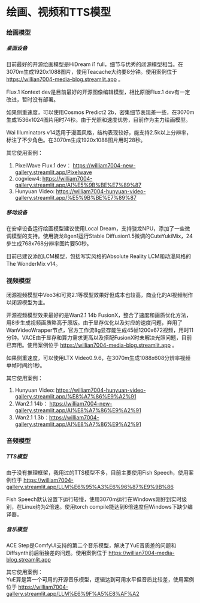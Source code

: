 # 绘画、视频和TTS模型

### 绘画模型

##### 桌面设备

目前最好的开源绘画模型是HiDream i1 full，细节与优秀的闭源模型相当。在3070m生成1920x1088图片，使用Teacache大约要8分钟。使用案例位于 https://willian7004-media-blog.streamlit.app 。

Flux.1 Kontext dev是目前最好的开源图像编辑模型，相比原版Flux.1 dev有一定改进，暂时没有部署。

如果侧重速度，可以使用Cosmos Predict2 2b，密集细节表现差一些，在3070m生成1536x1024图片用时74秒。由于光照和速度优势，目前作为主力绘画模型。

Wai Illuminators v14适用于漫画风格，结构表现较好，能支持2.5k以上分辨率，标注了不少角色。在3070m生成1920x1088图片用时28秒。

其它使用案例：
1. PixelWave Flux.1 dev： https://william7004-new-gallery.streamlit.app/Pixelwave
2. cogview4: https://william7004-gallery.streamlit.app/AI%E5%9B%BE%E7%89%87
3. Hunyuan Video:  https://william7004-hunyuan-video-gallery.streamlit.app/%E5%9B%BE%E7%89%87

##### 移动设备

在安卓设备运行绘画模型建议使用Local Dream，支持骁龙NPU，添加了一些微调模型的支持。使用骁龙8gen1运行Stable Diffusion1.5微调的CuteYukiMix，24步生成768x768分辨率图片要50秒。

目前已建议添加LCM模型，包括写实风格的Absolute Reality LCM和动漫风格的The WonderMix v14。

### 视频模型

闭源视频模型中Veo3和可灵2.1等模型效果好但成本也较高，商业化的AI视频制作以闭源模型为主。

开源视频模型效果最好的是Wan2.1 14b FusionX，整合了速度和画质优化方法，用8步生成视频画质略高于原版。由于显存优化以及对应的速度问题，弃用了WanVideoWrapper节点，官方工作流8g显存能生成45帧1200x672视频，用时11分钟。VACE由于显存和算力需求更高以及搭配FusionX时未解决光照问题，目前已弃用。使用案例位于 https://willian7004-media-blog.streamlit.app 。

如果侧重速度，可以使用LTX Video0.9.6，在3070m生成1088x608分辨率视频单帧时间约1秒。

其它使用案例：
1. Hunyuan Video:  https://william7004-hunyuan-video-gallery.streamlit.app/%E8%A7%86%E9%A2%91
2. Wan2.1 14b： https://william7004-new-gallery.streamlit.app/AI%E8%A7%86%E9%A2%91
3. Wan2.1 1.3b：https://william7004-gallery.streamlit.app/AI%E8%A7%86%E9%A2%91 

### 音频模型

##### TTS模型

由于没有推理框架，我用过的TTS模型不多，目前主要使用Fish Speech，使用案例位于 https://william7004-gallery.streamlit.app/LLM%E6%95%A3%E6%96%87%E9%9B%86

Fish Speech默认设置下运行较慢，使用3070m运行在Windows刚好到实时级别，在Linux约为2倍速。使用torch compile能达到6倍速度但Windows下缺少编译器。

##### 音乐模型

ACE Step是ComfyUI支持的第二个音乐模型，解决了YuE音质差的问题和Diffsynth前后衔接差的问题。使用案例位于 https://willian7004-media-blog.streamlit.app

其它使用案例：\
YuE算是第一个可用的开源音乐模型，逻辑达到可用水平但音质比较差，使用案例位于 https://william7004-gallery.streamlit.app/LLM%E6%9F%A5%E8%AF%A2 